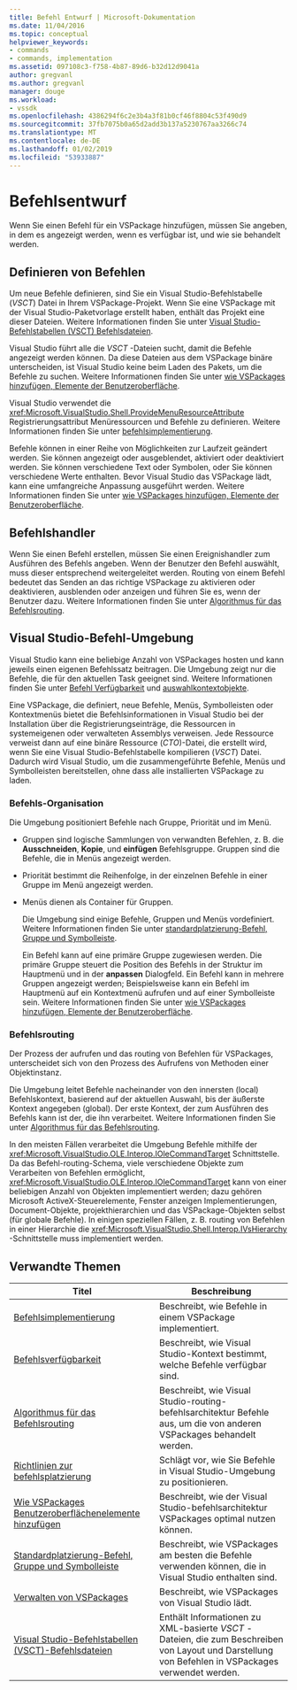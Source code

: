 ```yaml
---
title: Befehl Entwurf | Microsoft-Dokumentation
ms.date: 11/04/2016
ms.topic: conceptual
helpviewer_keywords:
- commands
- commands, implementation
ms.assetid: 097108c3-f758-4b87-89d6-b32d12d9041a
author: gregvanl
ms.author: gregvanl
manager: douge
ms.workload:
- vssdk
ms.openlocfilehash: 4386294f6c2e3b4a3f81b0cf46f8804c53f490d9
ms.sourcegitcommit: 37fb7075b0a65d2add3b137a5230767aa3266c74
ms.translationtype: MT
ms.contentlocale: de-DE
ms.lasthandoff: 01/02/2019
ms.locfileid: "53933887"
---
```

# <a name="command-design"></a>Befehlsentwurf
Wenn Sie einen Befehl für ein VSPackage hinzufügen, müssen Sie angeben, in dem es angezeigt werden, wenn es verfügbar ist, und wie sie behandelt werden.  
  
## <a name="define-commands"></a>Definieren von Befehlen  
 Um neue Befehle definieren, sind Sie ein Visual Studio-Befehlstabelle (*VSCT*) Datei in Ihrem VSPackage-Projekt. Wenn Sie eine VSPackage mit der Visual Studio-Paketvorlage erstellt haben, enthält das Projekt eine dieser Dateien. Weitere Informationen finden Sie unter [Visual Studio-Befehlstabellen (VSCT) Befehlsdateien](../../extensibility/internals/visual-studio-command-table-dot-vsct-files.md).  
  
 Visual Studio führt alle die *VSCT* -Dateien sucht, damit die Befehle angezeigt werden können. Da diese Dateien aus dem VSPackage binäre unterscheiden, ist Visual Studio keine beim Laden des Pakets, um die Befehle zu suchen. Weitere Informationen finden Sie unter [wie VSPackages hinzufügen, Elemente der Benutzeroberfläche](../../extensibility/internals/how-vspackages-add-user-interface-elements.md).  
  
 Visual Studio verwendet die <xref:Microsoft.VisualStudio.Shell.ProvideMenuResourceAttribute> Registrierungsattribut Menüressourcen und Befehle zu definieren. Weitere Informationen finden Sie unter [befehlsimplementierung](../../extensibility/internals/command-implementation.md).  
  
 Befehle können in einer Reihe von Möglichkeiten zur Laufzeit geändert werden. Sie können angezeigt oder ausgeblendet, aktiviert oder deaktiviert werden. Sie können verschiedene Text oder Symbolen, oder Sie können verschiedene Werte enthalten. Bevor Visual Studio das VSPackage lädt, kann eine umfangreiche Anpassung ausgeführt werden. Weitere Informationen finden Sie unter [wie VSPackages hinzufügen, Elemente der Benutzeroberfläche](../../extensibility/internals/how-vspackages-add-user-interface-elements.md).  
  
## <a name="command-handlers"></a>Befehlshandler  
 Wenn Sie einen Befehl erstellen, müssen Sie einen Ereignishandler zum Ausführen des Befehls angeben. Wenn der Benutzer den Befehl auswählt, muss dieser entsprechend weitergeleitet werden. Routing von einem Befehl bedeutet das Senden an das richtige VSPackage zu aktivieren oder deaktivieren, ausblenden oder anzeigen und führen Sie es, wenn der Benutzer dazu. Weitere Informationen finden Sie unter [Algorithmus für das Befehlsrouting](../../extensibility/internals/command-routing-algorithm.md).  
  
## <a name="visual-studio-command-environment"></a>Visual Studio-Befehl-Umgebung  
 Visual Studio kann eine beliebige Anzahl von VSPackages hosten und kann jeweils einen eigenen Befehlssatz beitragen. Die Umgebung zeigt nur die Befehle, die für den aktuellen Task geeignet sind. Weitere Informationen finden Sie unter [Befehl Verfügbarkeit](../../extensibility/internals/command-availability.md) und [auswahlkontextobjekte](../../extensibility/internals/selection-context-objects.md).  
  
 Eine VSPackage, die definiert, neue Befehle, Menüs, Symbolleisten oder Kontextmenüs bietet die Befehlsinformationen in Visual Studio bei der Installation über die Registrierungseinträge, die Ressourcen in systemeigenen oder verwalteten Assemblys verweisen. Jede Ressource verweist dann auf eine binäre Ressource (*CTO*)-Datei, die erstellt wird, wenn Sie eine Visual Studio-Befehlstabelle kompilieren (*VSCT*) Datei. Dadurch wird Visual Studio, um die zusammengeführte Befehle, Menüs und Symbolleisten bereitstellen, ohne dass alle installierten VSPackage zu laden.  
  
### <a name="command-organization"></a>Befehls-Organisation  
 Die Umgebung positioniert Befehle nach Gruppe, Priorität und im Menü.  
  
- Gruppen sind logische Sammlungen von verwandten Befehlen, z. B. die **Ausschneiden**, **Kopie**, und **einfügen** Befehlsgruppe. Gruppen sind die Befehle, die in Menüs angezeigt werden.  
  
- Priorität bestimmt die Reihenfolge, in der einzelnen Befehle in einer Gruppe im Menü angezeigt werden.  
  
- Menüs dienen als Container für Gruppen.  
  
  Die Umgebung sind einige Befehle, Gruppen und Menüs vordefiniert. Weitere Informationen finden Sie unter [standardplatzierung-Befehl, Gruppe und Symbolleiste](../../extensibility/internals/default-command-group-and-toolbar-placement.md).  
  
  Ein Befehl kann auf eine primäre Gruppe zugewiesen werden. Die primäre Gruppe steuert die Position des Befehls in der Struktur im Hauptmenü und in der **anpassen** Dialogfeld. Ein Befehl kann in mehrere Gruppen angezeigt werden; Beispielsweise kann ein Befehl im Hauptmenü auf ein Kontextmenü aufrufen und auf einer Symbolleiste sein. Weitere Informationen finden Sie unter [wie VSPackages hinzufügen, Elemente der Benutzeroberfläche](../../extensibility/internals/how-vspackages-add-user-interface-elements.md).  
  
### <a name="command-routing"></a>Befehlsrouting  
 Der Prozess der aufrufen und das routing von Befehlen für VSPackages, unterscheidet sich von den Prozess des Aufrufens von Methoden einer Objektinstanz.  
  
 Die Umgebung leitet Befehle nacheinander von den innersten (local) Befehlskontext, basierend auf der aktuellen Auswahl, bis der äußerste Kontext angegeben (global). Der erste Kontext, der zum Ausführen des Befehls kann ist der, die ihn verarbeitet. Weitere Informationen finden Sie unter [Algorithmus für das Befehlsrouting](../../extensibility/internals/command-routing-algorithm.md).  
  
 In den meisten Fällen verarbeitet die Umgebung Befehle mithilfe der <xref:Microsoft.VisualStudio.OLE.Interop.IOleCommandTarget> Schnittstelle. Da das Befehl-routing-Schema, viele verschiedene Objekte zum Verarbeiten von Befehlen ermöglicht, <xref:Microsoft.VisualStudio.OLE.Interop.IOleCommandTarget> kann von einer beliebigen Anzahl von Objekten implementiert werden; dazu gehören Microsoft ActiveX-Steuerelemente, Fenster anzeigen Implementierungen, Document-Objekte, projekthierarchien und das VSPackage-Objekten selbst (für globale Befehle). In einigen speziellen Fällen, z. B. routing von Befehlen in einer Hierarchie die <xref:Microsoft.VisualStudio.Shell.Interop.IVsHierarchy> -Schnittstelle muss implementiert werden.  
  
## <a name="related-topics"></a>Verwandte Themen  
  
|Titel|Beschreibung|  
|-----------|-----------------|  
|[Befehlsimplementierung](../../extensibility/internals/command-implementation.md)|Beschreibt, wie Befehle in einem VSPackage implementiert.|  
|[Befehlsverfügbarkeit](../../extensibility/internals/command-availability.md)|Beschreibt, wie Visual Studio-Kontext bestimmt, welche Befehle verfügbar sind.|  
|[Algorithmus für das Befehlsrouting](../../extensibility/internals/command-routing-algorithm.md)|Beschreibt, wie Visual Studio-routing-befehlsarchitektur Befehle aus, um die von anderen VSPackages behandelt werden.|  
|[Richtlinien zur befehlsplatzierung](../../extensibility/internals/command-placement-guidelines.md)|Schlägt vor, wie Sie Befehle in Visual Studio-Umgebung zu positionieren.|  
|[Wie VSPackages Benutzeroberflächenelemente hinzufügen](../../extensibility/internals/how-vspackages-add-user-interface-elements.md)|Beschreibt, wie der Visual Studio-befehlsarchitektur VSPackages optimal nutzen können.|  
|[Standardplatzierung-Befehl, Gruppe und Symbolleiste](../../extensibility/internals/default-command-group-and-toolbar-placement.md)|Beschreibt, wie VSPackages am besten die Befehle verwenden können, die in Visual Studio enthalten sind.|  
|[Verwalten von VSPackages](../../extensibility/managing-vspackages.md)|Beschreibt, wie VSPackages von Visual Studio lädt.|  
|[Visual Studio-Befehlstabellen (VSCT)-Befehlsdateien](../../extensibility/internals/visual-studio-command-table-dot-vsct-files.md)|Enthält Informationen zu XML-basierte *VSCT* -Dateien, die zum Beschreiben von Layout und Darstellung von Befehlen in VSPackages verwendet werden.|